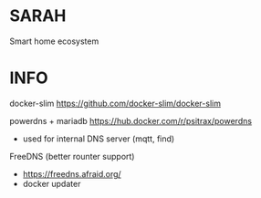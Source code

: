 # SARAH
Smart home ecosystem

# INFO
docker-slim
https://github.com/docker-slim/docker-slim

powerdns + mariadb
https://hub.docker.com/r/psitrax/powerdns
- used for internal DNS server (mqtt, find)

FreeDNS (better rounter support)
- https://freedns.afraid.org/
- docker updater
